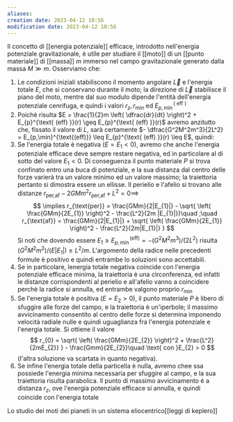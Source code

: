 ```yaml
---
aliases: 
creation date: 2023-04-12 10:56
modification date: 2023-04-12 10:56
---
```


Il concetto di [[energia potenziale]] efficace, introdotto nell'energia potenziale gravitazionale, è utile per studiare il [[moto]] di un [[punto materiale]] di [[massa]] $m$ immerso nel campo gravitazionale generato dalla massa $M \gg m$. 
Osserviamo che:
1. Le condizioni iniziali stabiliscono il momento angolare $\vec{L}$ e l'energia totale $E$, che si conservano durante il moto; la direzione di $\vec{L}$ stabilisce il piano del moto, mentre dal suo modulo dipende l'entità dell'energia potenziale cenrifuga, e quindi i valori $r_{z},r_{\min}$ ed $E_{p,\min}^{(\text{ eff })}$
2. Poichè risulta $E = \frac{1}{2}m \left( \dfrac{dr}{dt} \right)^2 + E_{p}^{\text{ (eff) }}(r) \geq E_{p}^{\text{ (eff) }}(r)$ avremo anzitutto che, fissato il valore di $L$, sarà certamente $- \dfrac{G^2M^2m^3}{2L^2} = E_{p,\min}^{\text{(eff)}} \leq E_{p}^{\text{ (eff) }}(r) \leq E$, quindi:
3. Se l'energia totale è negativa $(E = E_{1} < 0)$, avremo che anche l'energia potenziale efficace deve sempre restare negativa, ed in particolare al di sotto del valore $E_{1} < 0$. Di conseguenza il punto materiale $P$ si trova confinato entro una buca di potenziale, e la sua distanza dal centro delle forze varierà tra un valore minimo ed un valore massimo; la traiettoria pertanto si dimostra essere un ellisse.
   Il perielio e l'afelio si trovano alle distanze $r_{\text{per,af}} - 2GMm^2r_{\text{per,af}} + L^2 = 0 \implies$
   $$ \implies r_{\text{per}} = \frac{GMm}{2|E_{1}|} - \sqrt{ \left( \frac{GMm}{2E_{1}} \right)^2 - \frac{L^2}{2m |E_{1}|}}\quad ;\quad r_{\text{af}} = \frac{GMm}{2|E_{1}|} + \sqrt{ \left( \frac{GMm}{2E_{1}} \right)^2 - \frac{L^2}{2m|E_{1}|} } $$
   Si noti che dovendo essere $E_{1} \geq E_{p,\min}^{\text{(eff)}} = -(G^2M^2m^3 )/(2L^2)$ risulta $(G^2M^2m^2) / (E|E_{1}|) \geq L^2 / m$.
   L'argomento della radice nelle precedenti formule è positivo e quindi entrambe lo soluzioni sono accettabili.
4. Se in particolare, lenergia totale negativa coincide con l'energia potenziale efficace minima, la traiettoria è una circonferenza, ed infatti le distanze corrispondenti al perielio e all'afelio vanno a coincidere perchè la radice si annulla, ed entrambe valgono proprio $r_{\min}$
5. Se l'energia totale è positiva $(E = E_{2} > 0)$, il punto materiale $P$ è libero di sfuggire alle forze del campo, e la traiettoria è un'iperbole; il massimo avvicinamento consentito al centro delle forze si determina imponendo velocità radiale nulle e quindi uguaglianza fra l'energia potenziale e l'energia totale. Si ottiene il valore
   $$ r_{0} = \sqrt{ \left( \frac{GMm}{2E_{2}} \right)^2 + \frac{L^2}{2mE_{2}} } - \frac{Gmm}{2E_{2}}\quad \text{ con }E_{2} > 0 $$
   (l'altra soluzione va scartata in quanto negativa).
6. Se infine l'energia totale della particella è nulla, avremo chee ssa possiede l'energia minima necessaria per sfuggire al campo, e la sua traiettoria risulta parabolica. Il punto di massimo avvicinamento è a distanza $r_{z}$, ove l'energia potenziale efficace si annulla, e quindi coincide con l'energia totale

Lo studio dei moti dei pianeti in un sistema eliocentrico[[leggi di keplero]]